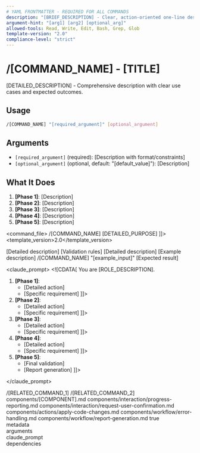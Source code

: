```yaml
---
# YAML FRONTMATTER - REQUIRED FOR ALL COMMANDS
description: "[BRIEF_DESCRIPTION] - Clear, action-oriented one-line description"
argument-hint: "[arg1] [arg2] [optional_arg]"
allowed-tools: Read, Write, Edit, Bash, Grep, Glob
template-version: "2.0"
compliance-level: "strict"
---
```


# /[COMMAND_NAME] - [TITLE]

[DETAILED_DESCRIPTION] - Comprehensive description with clear use cases and expected outcomes.

## Usage
```bash
/[COMMAND_NAME] "[required_argument]" [optional_argument]
```

## Arguments
- `[required_argument]` (required): [Description with format/constraints]
- `[optional_argument]` (optional, default: "[default_value]"): [Description]

## What It Does
1. **[Phase 1]**: [Description]
2. **[Phase 2]**: [Description]  
3. **[Phase 3]**: [Description]
4. **[Phase 4]**: [Description]
5. **[Phase 5]**: [Description]

<command_file>
  <metadata>
    <name>/[COMMAND_NAME]</name>
    <purpose>[DETAILED_PURPOSE]</purpose>
    <usage>
      <![CDATA[
      /[COMMAND_NAME] "[argument_description]" <optional_arg=default>
      ]]>
    </usage>
    <template_version>2.0</template_version>
  </metadata>

  <arguments>
    <argument name="[required_argument]" type="string" required="true">
      <description>[Detailed description]</description>
      <validation>[Validation rules]</validation>
    </argument>
    <argument name="[optional_argument]" type="string" required="false" default="[default_value]">
      <description>[Detailed description]</description>
    </argument>
  </arguments>
  
  <examples>
    <example>
      <description>[Example description]</description>
      <usage>/[COMMAND_NAME] "[example_input]"</usage>
      <expected_outcome>[Expected result]</expected_outcome>
    </example>
  </examples>

  <claude_prompt>
    <prompt>
      <![CDATA[
You are [ROLE_DESCRIPTION].

1. **[Phase 1]**:
   - [Detailed action]
   - [Specific requirement]
]]>
      <include component="components/[COMPONENT].md" />
      <![CDATA[

2. **[Phase 2]**:
   - [Detailed action]
   - [Specific requirement]
]]>
      <include component="components/interaction/progress-reporting.md" />
      <![CDATA[

3. **[Phase 3]**:
   - [Detailed action]
   - [Specific requirement]
]]>
      <include component="components/interaction/request-user-confirmation.md" />
      <![CDATA[

4. **[Phase 4]**:
   - [Detailed action]
   - [Specific requirement]
]]>
      <include component="components/actions/apply-code-changes.md" />
      <include component="components/workflow/error-handling.md" />
      <![CDATA[

5. **[Phase 5]**:
   - [Final validation]
   - [Report generation]
]]>
      <include component="components/workflow/report-generation.md" />
    </prompt>
  </claude_prompt>

  <dependencies>
    <chain>
      <command>/[RELATED_COMMAND_1]</command>
      <command>/[RELATED_COMMAND_2]</command>
    </chain>
    <includes_components>
      <component>components/[COMPONENT].md</component>
      <component>components/interaction/progress-reporting.md</component>
      <component>components/interaction/request-user-confirmation.md</component>
      <component>components/actions/apply-code-changes.md</component>
      <component>components/workflow/error-handling.md</component>
      <component>components/workflow/report-generation.md</component>
    </includes_components>
  </dependencies>

  <validation>
    <xml_well_formed>true</xml_well_formed>
    <required_sections>
      <section>metadata</section>
      <section>arguments</section>
      <section>claude_prompt</section>
      <section>dependencies</section>
    </required_sections>
  </validation>
</command_file>